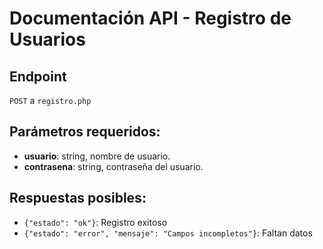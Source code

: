 # Documentación API - Registro de Usuarios

## Endpoint

`POST` a `registro.php`

## Parámetros requeridos:

- **usuario**: string, nombre de usuario.
- **contrasena**: string, contraseña del usuario.

## Respuestas posibles:

- `{"estado": "ok"}`: Registro exitoso
- `{"estado": "error", "mensaje": "Campos incompletos"}`: Faltan datos
